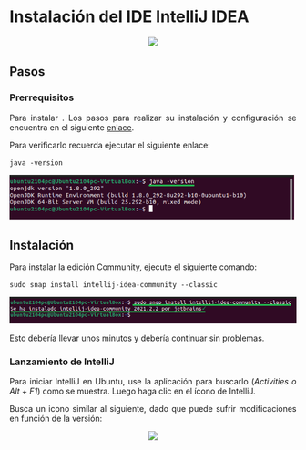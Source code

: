 <div align="justify">

# Instalación del IDE IntelliJ IDEA

<div align="center">
  <img src="http://blog.chuidiang.org/wp-content/uploads/6eqoPNuy.jpg" width="150px">
</div>


## Pasos

### Prerrequisitos

 Para instalar . Los pasos para realizar su instalación y configuración se encuentra en el siguiente [enlace](tarea-jdk.md).

  Para verificarlo recuerda ejecutar el siguiente enlace:

```console
java -version
```
  <img src="imagenes/Intellij/IntelliJ-1.png" width="500px">

## Instalación

  Para instalar la edición Community, ejecute el siguiente comando:

```console
sudo snap install intellij-idea-community --classic
```
<img src="imagenes/Intellij/IntelliJ-2.png" width="600px">
  
 Esto debería llevar unos minutos y debería continuar sin problemas.

### Lanzamiento de IntelliJ

  Para iniciar IntelliJ en Ubuntu, use la aplicación para buscarlo (_Activities o Alt + F1_) como se muestra. Luego haga clic en el ícono de IntelliJ.

  Busca un icono similar al siguiente, dado que puede sufrir modificaciones en función de la versión:

  <div align="center">
    <img src="http://blog.chuidiang.org/wp-content/uploads/6eqoPNuy.jpg" width="150px">
  </div>

  </div>
